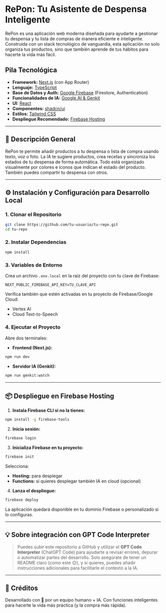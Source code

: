 
# RePon: Tu Asistente de Despensa Inteligente

RePon es una aplicación web moderna diseñada para ayudarte a gestionar tu despensa y tu lista de compras de manera eficiente e inteligente. Construida con un stack tecnológico de vanguardia, esta aplicación no solo organiza tus productos, sino que también aprende de tus hábitos para hacerte la vida más fácil.

## Pila Tecnológica

- **Framework:** [Next.js](https://nextjs.org/) (con App Router)
- **Lenguaje:** [TypeScript](https://www.typescriptlang.org/)
- **Base de Datos y Auth:** [Google Firebase](https://firebase.google.com/) (Firestore, Authentication)
- **Funcionalidades de IA:** [Google AI & Genkit](https://firebase.google.com/docs/genkit)
- **UI:** [React](https://react.dev/)
- **Componentes:** [shadcn/ui](https://ui.shadcn.com/)
- **Estilos:** [Tailwind CSS](https://tailwindcss.com/)
- **Despliegue Recomendado:** [Firebase Hosting](https://firebase.google.com/docs/hosting)

---

## 🚀 Descripción General

RePon te permite añadir productos a tu despensa o lista de compra usando texto, voz o foto. La IA te sugiere productos, crea recetas y sincroniza los estados de tu despensa de forma automática. Todo está organizado visualmente por colores e iconos que indican el estado del producto. También puedes compartir tu despensa con otros.

---

## ⚙️ Instalación y Configuración para Desarrollo Local

### 1. Clonar el Repositorio

```bash
git clone https://github.com/tu-usuario/tu-repo.git
cd tu-repo
```

### 2. Instalar Dependencias

```bash
npm install
```

### 3. Variables de Entorno

Crea un archivo `.env.local` en la raíz del proyecto con tu clave de Firebase:

```env
NEXT_PUBLIC_FIREBASE_API_KEY=TU_CLAVE_API
```

Verifica también que estén activadas en tu proyecto de Firebase/Google Cloud:

- Vertex AI
- Cloud Text-to-Speech

### 4. Ejecutar el Proyecto

Abre dos terminales:

- **Frontend (Next.js):**
```bash
npm run dev
```

- **Servidor IA (Genkit):**
```bash
npm run genkit:watch
```

---

## 📦 Despliegue en Firebase Hosting

1. **Instala Firebase CLI si no la tienes:**

```bash
npm install -g firebase-tools
```

2. **Inicia sesión:**

```bash
firebase login
```

3. **Inicializa Firebase en tu proyecto:**

```bash
firebase init
```

Selecciona:
- **Hosting:** para desplegar
- **Functions:** si quieres desplegar también IA en cloud (opcional)

4. **Lanza el despliegue:**

```bash
firebase deploy
```

La aplicación quedará disponible en tu dominio Firebase o personalizado si lo configuras.

---

## 💡 Sobre integración con GPT Code Interpreter

> Puedes subir este repositorio a GitHub y utilizar el **GPT Code Interpreter** (ChatGPT Code) para ayudarte a revisar errores, depurar o automatizar partes del desarrollo. Solo asegúrate de tener un README claro (como este 😌), y si quieres, puedes añadir instrucciones adicionales para facilitarle el contexto a la IA.

---

## 🧠 Créditos

Desarrollado con 💙 por un equipo humano + IA. Con funciones inteligentes para hacerte la vida más práctica (y la compra más rápida).
